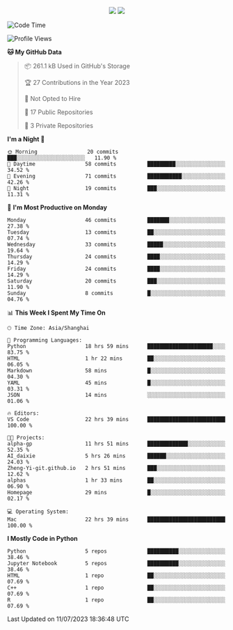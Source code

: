 <p align="center">
    <img src = "https://github-readme-stats.vercel.app/api?username=Zheng-Yi-git&show_icons=true&theme=yeblu&hide_border=true&count_private=true">
    <img src = "https://github-readme-stats.vercel.app/api/top-langs/?username=Zheng-Yi-git&hide=html,css&theme=yeblu&layout=compact&hide_border=true&count_private=true&langs_count=8">
</p>

<!--START_SECTION:waka-->
![Code Time](http://img.shields.io/badge/Code%20Time-540%20hrs%205%20mins-blue)

![Profile Views](http://img.shields.io/badge/Profile%20Views-21-blue)

**🐱 My GitHub Data** 

> 📦 261.1 kB Used in GitHub's Storage 
 > 
> 🏆 27 Contributions in the Year 2023
 > 
> 🚫 Not Opted to Hire
 > 
> 📜 17 Public Repositories 
 > 
> 🔑 3 Private Repositories 
 > 
**I'm a Night 🦉** 

```text
🌞 Morning                20 commits          ███░░░░░░░░░░░░░░░░░░░░░░   11.90 % 
🌆 Daytime                58 commits          █████████░░░░░░░░░░░░░░░░   34.52 % 
🌃 Evening                71 commits          ███████████░░░░░░░░░░░░░░   42.26 % 
🌙 Night                  19 commits          ███░░░░░░░░░░░░░░░░░░░░░░   11.31 % 
```
📅 **I'm Most Productive on Monday** 

```text
Monday                   46 commits          ███████░░░░░░░░░░░░░░░░░░   27.38 % 
Tuesday                  13 commits          ██░░░░░░░░░░░░░░░░░░░░░░░   07.74 % 
Wednesday                33 commits          █████░░░░░░░░░░░░░░░░░░░░   19.64 % 
Thursday                 24 commits          ████░░░░░░░░░░░░░░░░░░░░░   14.29 % 
Friday                   24 commits          ████░░░░░░░░░░░░░░░░░░░░░   14.29 % 
Saturday                 20 commits          ███░░░░░░░░░░░░░░░░░░░░░░   11.90 % 
Sunday                   8 commits           █░░░░░░░░░░░░░░░░░░░░░░░░   04.76 % 
```


📊 **This Week I Spent My Time On** 

```text
🕑︎ Time Zone: Asia/Shanghai

💬 Programming Languages: 
Python                   18 hrs 59 mins      █████████████████████░░░░   83.75 % 
HTML                     1 hr 22 mins        ██░░░░░░░░░░░░░░░░░░░░░░░   06.05 % 
Markdown                 58 mins             █░░░░░░░░░░░░░░░░░░░░░░░░   04.30 % 
YAML                     45 mins             █░░░░░░░░░░░░░░░░░░░░░░░░   03.31 % 
JSON                     14 mins             ░░░░░░░░░░░░░░░░░░░░░░░░░   01.06 % 

🔥 Editors: 
VS Code                  22 hrs 39 mins      █████████████████████████   100.00 % 

🐱‍💻 Projects: 
alpha-gp                 11 hrs 51 mins      █████████████░░░░░░░░░░░░   52.35 % 
AI_daixie                5 hrs 26 mins       ██████░░░░░░░░░░░░░░░░░░░   24.03 % 
Zheng-Yi-git.github.io   2 hrs 51 mins       ███░░░░░░░░░░░░░░░░░░░░░░   12.62 % 
alphas                   1 hr 33 mins        ██░░░░░░░░░░░░░░░░░░░░░░░   06.90 % 
Homepage                 29 mins             █░░░░░░░░░░░░░░░░░░░░░░░░   02.17 % 

💻 Operating System: 
Mac                      22 hrs 39 mins      █████████████████████████   100.00 % 
```

**I Mostly Code in Python** 

```text
Python                   5 repos             ██████████░░░░░░░░░░░░░░░   38.46 % 
Jupyter Notebook         5 repos             ██████████░░░░░░░░░░░░░░░   38.46 % 
HTML                     1 repo              ██░░░░░░░░░░░░░░░░░░░░░░░   07.69 % 
C++                      1 repo              ██░░░░░░░░░░░░░░░░░░░░░░░   07.69 % 
R                        1 repo              ██░░░░░░░░░░░░░░░░░░░░░░░   07.69 % 
```




 Last Updated on 11/07/2023 18:36:48 UTC
<!--END_SECTION:waka-->
